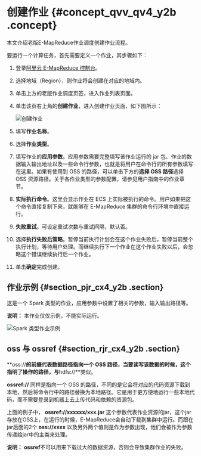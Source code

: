 # 创建作业 {#concept_qvv_qv4_y2b .concept}

本文介绍老版E-MapReduce作业调度创建作业流程。

要运行一个计算任务，首先需要定义一个作业，其步骤如下：

1.  登录[阿里云 E-MapReduce 控制台](https://emr.console.aliyun.com/)。
2.  选择地域（Region），则作业将会创建在对应的地域内。
3.  单击上方的老版作业调度页签，进入作业列表页面。
4.  单击该页右上角的**创建作业**，进入创建作业页面，如下图所示：

    ![创建作业](http://static-aliyun-doc.oss-cn-hangzhou.aliyuncs.com/assets/img/17841/154743691810493_zh-CN.png)

5.  填写**作业名称**。
6.  选择**作业类型**。
7.  填写作业的**应用参数**。应用参数需要完整填写该作业运行的 jar 包、作业的数据输入输出地址以及一些命令行参数，也就是将用户在命令行的所有参数填写在这里。如果有使用到 OSS 的路径，可以单击下方的**选择 OSS 路径**选择 OSS 资源路径。关于各作业类型的参数配置，请参见用户指南中的作业章节。
8.  **实际执行命令**。这里会显示作业在 ECS 上实际被执行的命令。用户如果把这个命令直接复制下来，就能够在 E-MapReduce 集群的命令行环境中直接运行。
9.  **失败重试**。可设定重试次数与重试间隔，默认否。
10. 选择**执行失败后策略**。暂停当前执行计划会在这个作业失败后，暂停当前整个执行计划，等待用户处理。而继续执行下一个作业在这个作业失败以后，会忽略这个错误继续执行后一个作业。
11. 单击**确定**完成创建。

## 作业示例 {#section_pjr_cx4_y2b .section}

这是一个 Spark 类型的作业，应用参数中设置了相关的参数，输入输出路径等。

**说明：** 本作业仅仅示例，不能实际运行。

![Spark 类型作业示例](http://static-aliyun-doc.oss-cn-hangzhou.aliyuncs.com/assets/img/17841/154743691810494_zh-CN.jpg)

## oss 与 ossref {#section_rjr_cx4_y2b .section}

**oss://**的前缀代表数据路径指向一个 OSS 路径，当要读写该数据的时候，这个指明了操作的路径，与**hdfs://**类似。

**ossref://** 同样是指向一个 OSS 的路径，不同的是它会将对应的代码资源下载到本地，然后将命令行中的路径替换为本地路径。它是用于更方便地运行一些本地代码，而不需要登录到机器上去上传代码和依赖的资源包。

上面的例子中， **ossref://xxxxxx/xxx.jar** 这个参数代表作业资源的jar，这个jar存放在OSS上，在运行的时候，E-MapReduce会自动下载到集群中运行。而跟在jar后面的2个 **oss://xxxx** 以及另外两个值则是作为参数出现，他们会被作为参数传递给jar中的主类来处理。

**说明：** **ossref**不可以用来下载过大的数据资源，否则会导致集群作业的失败。

